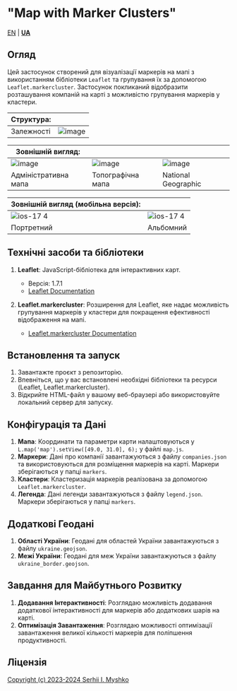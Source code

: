 # "Map with Marker Clusters"

[EN](https://github.com/sergeiown/Map_with_Marker_Clusters/blob/main/README.md)  |  **[UA](https://github.com/sergeiown/Map_with_Marker_Clusters/blob/main/README-UA.md)**

## Огляд

Цей застосунок створений для візуалізації маркерів на мапі з використанням бібліотеки `Leaflet` та групування їх за допомогою `Leaflet.markercluster`. Застосунок покликаний відобразити розташування компаній на карті з можливістю групування маркерів у кластери.

| Структура:  ||
| --- | --- |
| Залежності | ![image](https://github.com/sergeiown/Map_with_Marker_Clusters/assets/112722061/ebd9a2e0-3320-4f11-bde7-d4be272f35fb) |

| Зовнішній вигляд:  |||
| --- | --- | --- |
| ![image](https://github.com/sergeiown/Map_with_Marker_Clusters/assets/112722061/19cbec1b-f3a9-49c2-8167-ae362e71c5be) | ![image](https://github.com/sergeiown/Map_with_Marker_Clusters/assets/112722061/d22a05ea-d688-4120-b6a9-3144d7487e0c) | ![image](https://github.com/sergeiown/Map_with_Marker_Clusters/assets/112722061/9d285106-ac73-48d8-819e-c2dc75c4e86a) |
| Адміністративна мапа                  | Топографічна мапа                      | National Geographic |

| Зовнішній вигляд (мобільна версія):  ||
| --- | --- |
| ![ios-17 4](https://github.com/sergeiown/Map_with_Marker_Clusters/assets/112722061/bd2f8c1c-f035-49f7-84bd-5ccbe3222332) | ![ios-17 4](https://github.com/sergeiown/Map_with_Marker_Clusters/assets/112722061/d2ad3692-e56d-413a-bbec-4a441bee8170) |
| Портретний | Альбомний |

## Технічні засоби та бібліотеки

1. **Leaflet**: JavaScript-бібліотека для інтерактивних карт.
   - Версія: 1.7.1
   - [Leaflet Documentation](https://leafletjs.com/)

2. **Leaflet.markercluster**: Розширення для Leaflet, яке надає можливість групування маркерів у кластери для покращення ефективності відображення на мапі.
   - [Leaflet.markercluster Documentation](https://github.com/Leaflet/Leaflet.markercluster)

## Встановлення та запуск

1. Завантажте проєкт з репозиторію.
2. Впевніться, що у вас встановлені необхідні бібліотеки та ресурси (Leaflet, Leaflet.markercluster).
3. Відкрийте HTML-файл у вашому веб-браузері або використовуйте локальний сервер для запуску.

## Конфігурація та Дані

1. **Мапа**: Координати та параметри карти налаштовуються у `L.map('map').setView([49.0, 31.0], 6);` у файлі `map.js`.
2. **Маркери**: Дані про компанії завантажуються з файлу `companies.json` та використовуються для розміщення маркерів на карті. Маркери зберігаються у папці `markers`.
3. **Кластери**: Кластеризація маркерів реалізована за допомогою `Leaflet.markercluster`.
4. **Легенда**: Дані легенди завантажуються з файлу `legend.json`. Маркери зберігаються у папці `markers`.

## Додаткові Геодані

1. **Області України**: Геодані для областей України завантажуються з файлу `ukraine.geojson`.
2. **Межі України**: Геодані для меж України завантажуються з файлу `ukraine_border.geojson`.

## Завдання для Майбутнього Розвитку

1. **Додавання Інтерактивності**: Розглядаю можливість додавання додаткової інтерактивності для маркерів або додаткових шарів на карті.
2. **Оптимізація Завантаження**: Розглядаю можливості оптимізації завантаження великої кількості маркерів для поліпшення продуктивності.

## Ліцензія

[Copyright (c) 2023-2024 Serhii I. Myshko](https://github.com/sergeiown/Map_with_Marker_Clusters/blob/main/LICENSE)
